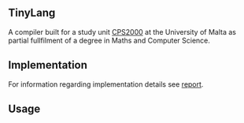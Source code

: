 ## TinyLang
A compiler built for a study unit [CPS2000](https://www.um.edu.mt/courses/studyunit/CPS2000)  at the University of Malta as partial fullfilment of a degree in Maths and Computer Science.
## Implementation
For information regarding implementation details see [report](/README.md).
## Usage



